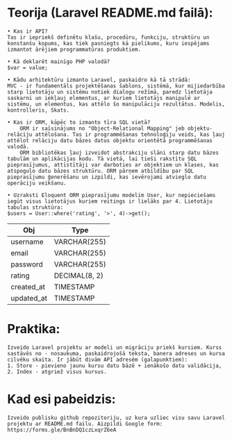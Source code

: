 # Teorija (Laravel README.md failā):
    • Kas ir API?
    Tas ir iepriekš definētu klašu, procedūru, funkciju, struktūru un konstanšu kopums, kas tiek pasniegts kā pielikums, kuru iespējams izmantot ārējiem programmatūras produktiem.

    • Kā deklarēt mainīgo PHP valodā?
    $var = value;

    • Kādu arhitektūru izmanto Laravel, paskaidro kā tā strādā:
    MVC - ir fundamentāls projektēšanas šablons, sistēmā, kur mijiedarbība starp lietotāju un sistēmu notiek dialogu režīmā, paredz lietotāja saskarni un iekļauj elementus, ar kuriem lietotājs manipulē ar sistēmu, un elementus, kas attēlo šo manipulāciju rezultātus. Modelis, kontrolleris, Skats.

    • Kas ir ORM, kāpēc to izmanto tīra SQL vietā?
        ORM ir saīsinājums no "Object-Relational Mapping" jeb objektu-relāciju attēlošana. Tas ir programmēšanas tehnoloģiju veids, kas ļauj attēlot relāciju datu bāzes datus objektu orientētā programmēšanas valodā.
        ORM bibliotēkas ļauj izveidot abstrakciju slāni starp datu bāzes tabulām un aplikācijas kodu. Tā vietā, lai tieši rakstītu SQL pieprasījumus, attīstītāji var darboties ar objektiem un klases, kas atspoguļo datu bāzes struktūru. ORM pārņem atbildību par SQL pieprasījumu ģenerēšanu un izpildi, kas ievērojami atvieglo datu operāciju veikšanu.

    • Uzraksti Eloquent ORM pieprasījumu modelim User, kur nepieciešams iegūt visus lietotājus kuriem reitings ir lielāks par 4. Lietotāju tabulas struktūra:
    $users = User::where('rating', '>', 4)->get();

Obj | Type
--- | ---
username | VARCHAR(255)
email | VARCHAR(255)
password | VARCHAR(255)
rating | DECIMAL(8, 2)
created_at | TIMESTAMP
updated_at | TIMESTAMP


# Praktika:
	Izveido Laravel projektu ar modeli un migrāciju priekš kursiem. Kurss sastāvēs no - nosaukuma, paskaidrojošā teksta, banera adreses un kursa cilvēku skaita. Ir jābūt divām API adresēm (galapunktiem): 
    1. Store - pievieno jaunu kursu datu bāzē + ienākošo datu validācija,
    2. Index - atgriež visus kursus.

# Kad esi pabeidzis:
	Izveido publisku github repozitoriju, uz kura uzliec visu savu Laravel projektu ar README.md failu. Aizpildi Google form: https://forms.gle/BnBnDQ1czLxqrZ6eA
